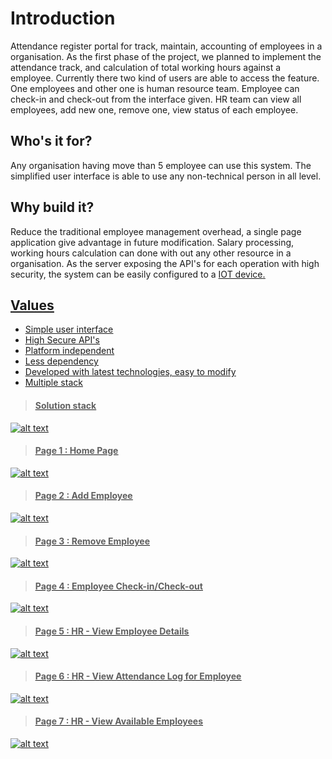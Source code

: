 # Introduction
Attendance register portal for track, maintain, accounting of employees in a organisation. As the first phase of the project, we planned to implement the attendance track, and calculation of total working hours against a employee. Currently there two kind of users are able to access the feature. One employees and other one is human resource team. Employee can check-in and check-out from the interface given. HR team can view all employees, add new one, remove one, view status of each employee.

## Who's it for?
Any organisation having move than 5 employee can use this system. The simplified user interface is able to use any non-technical person in all level.

## Why build it?
Reduce the traditional employee management overhead, a single page application give advantage in future modification. Salary processing, working hours calculation can done with out any other resource in a organisation. 
As the server exposing the API's for each operation with high security, the system can be easily configured to a <u>IOT device<u>.

## Values
- Simple user interface
- High Secure API's
- Platform independent
- Less dependency
- Developed with latest technologies, easy to modify
- Multiple stack


> #### Solution stack

![alt text](https://user-images.githubusercontent.com/23372515/74047910-21bcea00-49f7-11ea-817c-01b54f657f67.jpeg)

> #### Page 1 : Home Page

![alt text](https://user-images.githubusercontent.com/23372515/73956716-59f6f680-492b-11ea-9e60-1e9c5ea542b6.png)

> #### Page 2 : Add Employee

![alt text](https://user-images.githubusercontent.com/23372515/73956760-67ac7c00-492b-11ea-83b3-039f3827963c.png)

> #### Page 3 : Remove Employee

![alt text](https://user-images.githubusercontent.com/23372515/73956791-7430d480-492b-11ea-8470-faa50fa49876.png)

> #### Page 4 : Employee Check-in/Check-out

![alt text](https://user-images.githubusercontent.com/23372515/73956834-84e14a80-492b-11ea-870a-9ebfb0eb320f.png)

> #### Page 5 : HR - View Employee Details

![alt text](https://user-images.githubusercontent.com/23372515/73956901-9d516500-492b-11ea-8142-4310d2fad60e.png)

> #### Page 6 : HR - View Attendance Log for Employee

![alt text](https://user-images.githubusercontent.com/23372515/73956948-acd0ae00-492b-11ea-9349-a037399a12fb.png)

> #### Page 7 : HR - View Available Employees

![alt text](https://user-images.githubusercontent.com/23372515/73956980-b6f2ac80-492b-11ea-97bf-72ef9ebea031.png)
